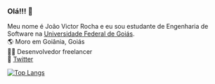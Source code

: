 ### Olá!!! 🤠

Meu nome é João Victor Rocha e eu sou estudante de Engenharia de Software na [Universidade Federal de Goiás](https://www.ufg.br/).  
🌎 Moro em Goiânia, Goiás  
👨‍💻 Desenvolvedor freelancer  
🐤 [Twitter](twitter.com/vixtorocha)

[![Top Langs](https://github-readme-stats.vercel.app/api/top-langs/?username=vixtorocha&hide=tsql&langs_count=6&layout=compact)](https://github.com/anuraghazra/github-readme-stats)

<!--
**vixtorocha/vixtorocha** is a ✨ _special_ ✨ repository because its `README.md` (this file) appears on your GitHub profile.

Here are some ideas to get you started:

- 🔭 I’m currently working on ...
- 🌱 I’m currently learning ...
- 👯 I’m looking to collaborate on ...
- 🤔 I’m looking for help with ...
- 💬 Ask me about ...
- 📫 How to reach me: ...
- 😄 Pronouns: ...
- ⚡ Fun fact: ...
-->
